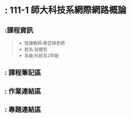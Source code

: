 # : 111-1 師大科技系網際網路概論
## :課程資訊
> * 授課教師:蔡芸琤老師
> * 姓名:翁健哲
> * 系級:科技系2年級
## : 課程筆記區
## : 作業連結區
## : 專題連結區
